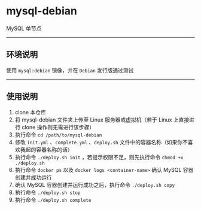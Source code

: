 # mysql-debian

MySQL 单节点

------

## 环境说明

使用 `mysql:debian` 镜像，并在 `Debian` 发行版通过测试

------

## 使用说明

1. clone 本仓库
2. 将 mysql-debian 文件夹上传至 Linux 服务器或虚拟机（若于 Linux 上直接进行 clone 操作则无需进行该步骤）
3. 执行命令 `cd /path/to/mysql-debian`
4. 修改 `init.yml` 、`complete.yml` 、`deploy.sh` 文件中的容器名称（如果你不喜欢我起的容器名称的话）
5. 执行命令 `./deploy.sh init` ，若提示权限不足，则先执行命令 `chmod +x ./deploy.sh`
6. 执行命令 `docker ps` 以及 `docker logs <container-name>` 确认 MySQL 容器创建并成功运行
7. 确认 MySQL 容器创建并运行成功之后，执行命令 `./deploy.sh copy`
8. 执行命令 `./deploy.sh stop`
9. 执行命令 `./deploy.sh complete`